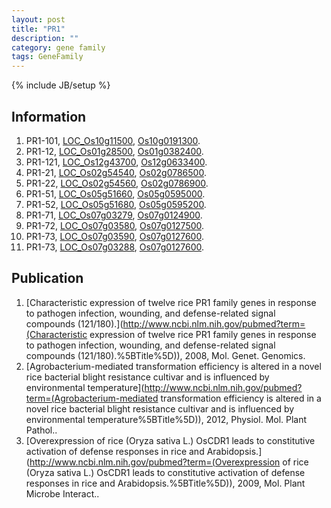 ```yaml
---
layout: post
title: "PR1"
description: ""
category: gene family
tags: GeneFamily
---
```

{% include JB/setup %}

## Information
1. PR1-101, [LOC_Os10g11500](http://rice.plantbiology.msu.edu/cgi-bin/ORF_infopage.cgi?orf=LOC_Os10g11500), [Os10g0191300](http://rapdb.dna.affrc.go.jp/viewer/gbrowse_details/irgsp1?name=Os10g0191300).
2. PR1-12, [LOC_Os01g28500](http://rice.plantbiology.msu.edu/cgi-bin/ORF_infopage.cgi?orf=LOC_Os01g28500), [Os01g0382400](http://rapdb.dna.affrc.go.jp/viewer/gbrowse_details/irgsp1?name=Os01g0382400).
3. PR1-121, [LOC_Os12g43700](http://rice.plantbiology.msu.edu/cgi-bin/ORF_infopage.cgi?orf=LOC_Os12g43700), [Os12g0633400](http://rapdb.dna.affrc.go.jp/viewer/gbrowse_details/irgsp1?name=Os12g0633400).
4. PR1-21, [LOC_Os02g54540](http://rice.plantbiology.msu.edu/cgi-bin/ORF_infopage.cgi?orf=LOC_Os02g54540), [Os02g0786500](http://rapdb.dna.affrc.go.jp/viewer/gbrowse_details/irgsp1?name=Os02g0786500).
5. PR1-22, [LOC_Os02g54560](http://rice.plantbiology.msu.edu/cgi-bin/ORF_infopage.cgi?orf=LOC_Os02g54560), [Os02g0786900](http://rapdb.dna.affrc.go.jp/viewer/gbrowse_details/irgsp1?name=Os02g0786900).
6. PR1-51, [LOC_Os05g51660](http://rice.plantbiology.msu.edu/cgi-bin/ORF_infopage.cgi?orf=LOC_Os05g51660), [Os05g0595000](http://rapdb.dna.affrc.go.jp/viewer/gbrowse_details/irgsp1?name=Os05g0595000).
7. PR1-52, [LOC_Os05g51680](http://rice.plantbiology.msu.edu/cgi-bin/ORF_infopage.cgi?orf=LOC_Os05g51680), [Os05g0595200](http://rapdb.dna.affrc.go.jp/viewer/gbrowse_details/irgsp1?name=Os05g0595200).
8. PR1-71, [LOC_Os07g03279](http://rice.plantbiology.msu.edu/cgi-bin/ORF_infopage.cgi?orf=LOC_Os07g03279), [Os07g0124900](http://rapdb.dna.affrc.go.jp/viewer/gbrowse_details/irgsp1?name=Os07g0124900).
9. PR1-72, [LOC_Os07g03580](http://rice.plantbiology.msu.edu/cgi-bin/ORF_infopage.cgi?orf=LOC_Os07g03580), [Os07g0127500](http://rapdb.dna.affrc.go.jp/viewer/gbrowse_details/irgsp1?name=Os07g0127500).
10. PR1-73, [LOC_Os07g03590](http://rice.plantbiology.msu.edu/cgi-bin/ORF_infopage.cgi?orf=LOC_Os07g03590), [Os07g0127600](http://rapdb.dna.affrc.go.jp/viewer/gbrowse_details/irgsp1?name=Os07g0127600).
11. PR1-73, [LOC_Os07g03288](http://rice.plantbiology.msu.edu/cgi-bin/ORF_infopage.cgi?orf=LOC_Os07g03288), [Os07g0127600](http://rapdb.dna.affrc.go.jp/viewer/gbrowse_details/irgsp1?name=Os07g0127600).

## Publication
1. [Characteristic expression of twelve rice PR1 family genes in response to pathogen infection, wounding, and defense-related signal compounds (121/180).](http://www.ncbi.nlm.nih.gov/pubmed?term=(Characteristic expression of twelve rice PR1 family genes in response to pathogen infection, wounding, and defense-related signal compounds (121/180).%5BTitle%5D)), 2008, Mol. Genet. Genomics.
2. [Agrobacterium-mediated transformation efficiency is altered in a novel rice bacterial blight resistance cultivar and is influenced by environmental temperature](http://www.ncbi.nlm.nih.gov/pubmed?term=(Agrobacterium-mediated transformation efficiency is altered in a novel rice bacterial blight resistance cultivar and is influenced by environmental temperature%5BTitle%5D)), 2012, Physiol. Mol. Plant Pathol..
3. [Overexpression of rice (Oryza sativa L.) OsCDR1 leads to constitutive activation of defense responses in rice and Arabidopsis.](http://www.ncbi.nlm.nih.gov/pubmed?term=(Overexpression of rice (Oryza sativa L.) OsCDR1 leads to constitutive activation of defense responses in rice and Arabidopsis.%5BTitle%5D)), 2009, Mol. Plant Microbe Interact..


